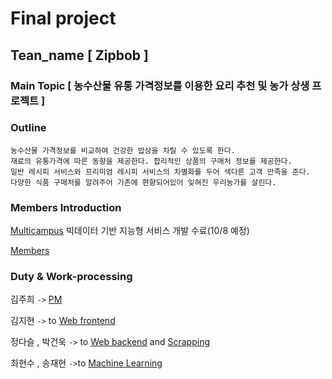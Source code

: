 # Final project
## Tean_name [ Zipbob ]
### Main Topic [ 농수산물 유통 가격정보를 이용한 요리 추천 및 농가 상생 프로젝트 ]
### Outline 
```
농수산물 가격정보를 비교하여 건강한 밥상을 차릴 수 있도록 한다.
재료의 유통가격에 따른 동향을 제공한다. 합리적인 상품의 구매처 정보를 제공한다. 
일반 레시피 서비스와 프리미엄 레시피 서비스의 차별화를 두어 색다른 고객 만족을 준다.
다양한 식품 구매처를 알려주어 기존에 편향되어있어 잊혀진 우리농가를 살린다.
```
### Members Introduction

[Multicampus](https://www.multicampus.com) 빅데이터 기반 지능형 서비스 개발 수료(10/8 예정)

[Members](https://github.com/ginttone/Zipbob)

### Duty & Work-processing
김주희 `->` [PM](https://github.com/ginttone/Zipbob)

김지현 `->` to [Web frontend](https://github.com/ginttone/Zipbob/tree/master/home)

정다슬 , 박건욱 `->` to [Web backend](https://github.com/ginttone/Zipbob/tree/master/templates) and [Scrapping](https://github.com/ginttone/Zipbob/tree/master/Crawling)

최현수 , 송재현 `->`to [Machine Learning](https://github.com/ginttone/Zipbob/tree/master/ML)
